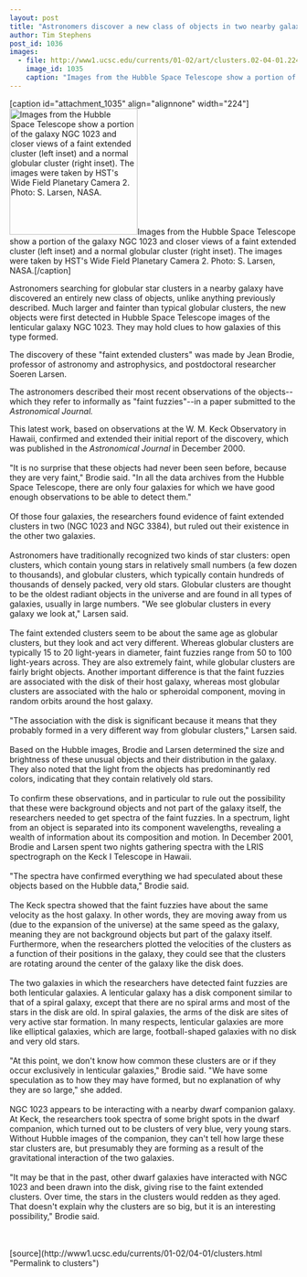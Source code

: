 ```yaml
---
layout: post
title: "Astronomers discover a new class of objects in two nearby galaxies"
author: Tim Stephens
post_id: 1036
images:
  - file: http://www1.ucsc.edu/currents/01-02/art/clusters.02-04-01.224.jpg
    image_id: 1035
    caption: "Images from the Hubble Space Telescope show a portion of the galaxy NGC 1023 and closer views of a faint extended cluster (left inset) and a normal globular cluster (right inset). The images were taken by HST's Wide Field Planetary Camera 2. Photo: S. Larsen, NASA."
---
```


[caption id="attachment_1035" align="alignnone" width="224"]<a href="http://localhost/mysite/wp-content/uploads/2002/04/clusters.02-04-01.224.jpg"><img class="size-full wp-image-1035" src="http://localhost/mysite/wp-content/uploads/2002/04/clusters.02-04-01.224.jpg" alt="Images from the Hubble Space Telescope show a portion of the galaxy NGC 1023 and closer views of a faint extended cluster (left inset) and a normal globular cluster (right inset). The images were taken by HST's Wide Field Planetary Camera 2. Photo: S. Larsen, NASA." width="224" height="221" /></a>Images from the Hubble Space Telescope show a portion of the galaxy NGC 1023 and closer views of a faint extended cluster (left inset) and a normal globular cluster (right inset). The images were taken by HST's Wide Field Planetary Camera 2. Photo: S. Larsen, NASA.[/caption]
<p>
  Astronomers searching for globular star clusters in a nearby galaxy have discovered an entirely new class of objects, unlike anything previously described. Much larger and fainter than typical globular clusters, the new objects were first detected in Hubble Space Telescope images of the lenticular galaxy NGC 1023. They may hold clues to how galaxies of this type formed.
</p>The discovery of these "faint extended clusters" was made by Jean Brodie, professor of astronomy and astrophysics, and postdoctoral researcher Soeren Larsen.
<p>
  The astronomers described their most recent observations of the objects--which they refer to informally as "faint fuzzies"--in a paper submitted to the <i>Astronomical Journal.</i>
</p>
<p>
  This latest work, based on observations at the W. M. Keck Observatory in Hawaii, confirmed and extended their initial report of the discovery, which was published in the <i>Astronomical Journal</i> in December 2000.<br>
  <br>
  "It is no surprise that these objects had never been seen before, because they are very faint," Brodie said. "In all the data archives from the Hubble Space Telescope, there are only four galaxies for which we have good enough observations to be able to detect them."<br>
  <br>
  Of those four galaxies, the researchers found evidence of faint extended clusters in two (NGC 1023 and NGC 3384), but ruled out their existence in the other two galaxies.<br>
  <br>
  Astronomers have traditionally recognized two kinds of star clusters: open clusters, which contain young stars in relatively small numbers (a few dozen to thousands), and globular clusters, which typically contain hundreds of thousands of densely packed, very old stars. Globular clusters are thought to be the oldest radiant objects in the universe and are found in all types of galaxies, usually in large numbers. "We see globular clusters in every galaxy we look at," Larsen said.<br>
  <br>
  The faint extended clusters seem to be about the same age as globular clusters, but they look and act very different. Whereas globular clusters are typically 15 to 20 light-years in diameter, faint fuzzies range from 50 to 100 light-years across. They are also extremely faint, while globular clusters are fairly bright objects. Another important difference is that the faint fuzzies are associated with the disk of their host galaxy, whereas most globular clusters are associated with the halo or spheroidal component, moving in random orbits around the host galaxy.<br>
  <br>
  "The association with the disk is significant because it means that they probably formed in a very different way from globular clusters," Larsen said.<br>
  <br>
  Based on the Hubble images, Brodie and Larsen determined the size and brightness of these unusual objects and their distribution in the galaxy. They also noted that the light from the objects has predominantly red colors, indicating that they contain relatively old stars.<br>
  <br>
  To confirm these observations, and in particular to rule out the possibility that these were background objects and not part of the galaxy itself, the researchers needed to get spectra of the faint fuzzies. In a spectrum, light from an object is separated into its component wavelengths, revealing a wealth of information about its composition and motion. In December 2001, Brodie and Larsen spent two nights gathering spectra with the LRIS spectrograph on the Keck I Telescope in Hawaii.<br>
  <br>
  "The spectra have confirmed everything we had speculated about these objects based on the Hubble data," Brodie said.<br>
  <br>
  The Keck spectra showed that the faint fuzzies have about the same velocity as the host galaxy. In other words, they are moving away from us (due to the expansion of the universe) at the same speed as the galaxy, meaning they are not background objects but part of the galaxy itself. Furthermore, when the researchers plotted the velocities of the clusters as a function of their positions in the galaxy, they could see that the clusters are rotating around the center of the galaxy like the disk does.<br>
  <br>
  The two galaxies in which the researchers have detected faint fuzzies are both lenticular galaxies. A lenticular galaxy has a disk component similar to that of a spiral galaxy, except that there are no spiral arms and most of the stars in the disk are old. In spiral galaxies, the arms of the disk are sites of very active star formation. In many respects, lenticular galaxies are more like elliptical galaxies, which are large, football-shaped galaxies with no disk and very old stars.<br>
  <br>
  "At this point, we don't know how common these clusters are or if they occur exclusively in lenticular galaxies," Brodie said. "We have some speculation as to how they may have formed, but no explanation of why they are so large," she added.<br>
  <br>
  NGC 1023 appears to be interacting with a nearby dwarf companion galaxy. At Keck, the researchers took spectra of some bright spots in the dwarf companion, which turned out to be clusters of very blue, very young stars. Without Hubble images of the companion, they can't tell how large these star clusters are, but presumably they are forming as a result of the gravitational interaction of the two galaxies.<br>
  <br>
  "It may be that in the past, other dwarf galaxies have interacted with NGC 1023 and been drawn into the disk, giving rise to the faint extended clusters. Over time, the stars in the clusters would redden as they aged. That doesn't explain why the clusters are so big, but it is an interesting possibility," Brodie said.<br>
  <br>
  <br>

</p>
<p>

</p>
[source](http://www1.ucsc.edu/currents/01-02/04-01/clusters.html "Permalink to clusters")
